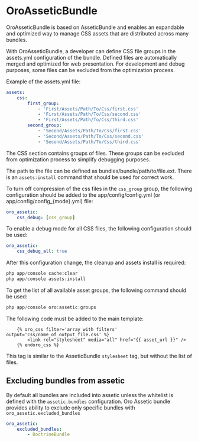 # OroAsseticBundle

OroAsseticBundle is based on AsseticBundle and enables an expandable and optimized way to manage CSS assets that are
distributed across many bundles.

With OroAsseticBundle, a developer can define CSS file groups in the assets.yml configuration of the bundle. Defined files
are automatically merged and optimized for web presentation. For development and debug purposes, some files can
be excluded from the optimization process.

Example of the assets.yml file:

```yaml
assets:
    css:
        first_group:
            - 'First/Assets/Path/To/Css/first.css'
            - 'First/Assets/Path/To/Css/second.css'
            - 'First/Assets/Path/To/Css/third.css'
        second_group:
            - 'Second/Assets/Path/To/Css/first.css'
            - 'Second/Assets/Path/To/Css/second.css'
            - 'Second/Assets/Path/To/Css/third.css'
```

The CSS section contains groups of files. These groups can be excluded from optimization process to simplify debugging purposes.

The path to the file can be defined as bundles/bundle/path/to/file.ext. There is an `assets:install` command that should be
used for correct work.

To turn off compression of the css files in the `css_group` group, the following configuration should be added
to the app/config/config.yml (or app/config/config_{mode}.yml) file:

```yaml
oro_assetic:
    css_debug: [css_group]
```

To enable a debug mode for all CSS files, the following configuration should be used:

```yaml
oro_assetic:
    css_debug_all: true
```

After this configuration change, the cleanup and assets install is required:

```php
php app/console cache:clear
php app/console assets:install
```

To get the list of all available asset groups, the following command should be used:

```php
php app/console oro:assetic:groups
```

The following code must be added to the main template:

```
    {% oro_css filter='array with filters' output='css/name_of_output_file.css' %}
        <link rel="stylesheet" media="all" href="{{ asset_url }}" />
    {% endoro_css %}
```
This tag is similar to the AsseticBundle `stylesheet` tag, but without the list of files.

## Excluding bundles from assetic

By default all bundles are included into assetic unless the whitelist is defined with the `assetic.bundles` configuration.
Oro Assetic bundle provides ability to exclude only specific bundles with `oro_assetic.excluded_bundles`

```yaml
oro_assetic:
    excluded_bundles:
        - DoctrineBundle
```

